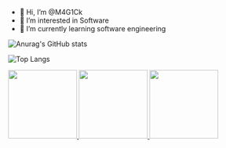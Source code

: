 - 👋 Hi, I’m @M4G1Ck
- 👀 I’m interested in Software
- 🌱 I’m currently learning software engineering

![Anurag's GitHub stats](https://github-readme-stats.vercel.app/api?username=M4G1Ck&theme=jolly&show_icons=true)

![Top Langs](https://github-readme-stats.vercel.app/api/top-langs/?username=M4G1Ck&layout=compact)
<br>

<a href="https://github.com/M4G1Ck/serratec">
  <img height="140px" src="https://github-readme-stats.vercel.app/api/pin/?username=M4G1Ck&repo=serratec&theme=jolly" />
</a>  

<a href="https://github.com/M4G1Ck/zeromonMarketPlace">
  <img height="140px" src="https://github-readme-stats.vercel.app/api/pin/?username=M4G1Ck&repo=zeromonMarketPlace&theme=jolly" />
</a>

<a href="https://github.com/M4G1Ck/serraTec2021">
  <img height="140px" src="https://github-readme-stats.vercel.app/api/pin/?username=M4G1Ck&repo=serraTec2021&theme=jolly" />
</a>  


